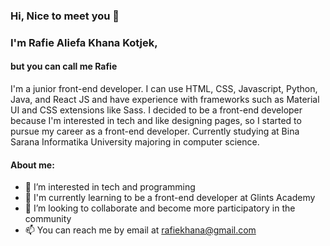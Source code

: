 <h3>Hi, Nice to meet you 👋</h3>

<h3>I'm Rafie Aliefa Khana Kotjek,</h3>
<h4>but you can call me Rafie</h4>

<p>I'm a junior front-end developer. I can use HTML, CSS, Javascript, Python, Java, and React JS and have experience with frameworks such as Material UI and CSS extensions like Sass. I decided to be a front-end developer because I'm interested in tech and like designing pages, so I started to pursue my career as a front-end developer. Currently studying at Bina Sarana Informatika University majoring in computer science.</p>

<h4>About me:</h4>

- 👀 I’m interested in tech and programming
- 🌱 I'm currently learning to be a front-end developer at Glints Academy
- 💞️ I’m looking to collaborate and become more participatory in the community
- 📫 You can reach me by email at rafiekhana@gmail.com

<!---
rafiekotj/rafiekotj is a ✨ special ✨ repository because its `README.md` (this file) appears on your GitHub profile.
You can click the Preview link to take a look at your changes.
--->
